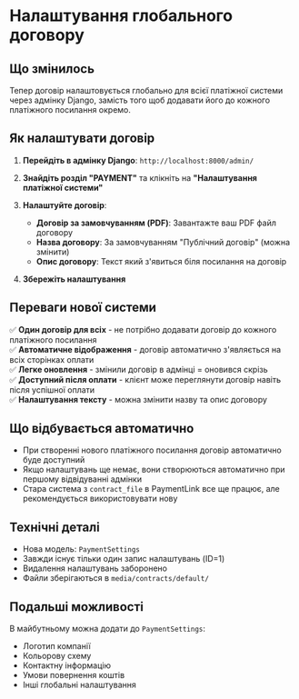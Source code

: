 # Налаштування глобального договору

## Що змінилось

Тепер договір налаштовується глобально для всієї платіжної системи через адмінку Django, замість того щоб додавати його до кожного платіжного посилання окремо.

## Як налаштувати договір

1. **Перейдіть в адмінку Django**: `http://localhost:8000/admin/`

2. **Знайдіть розділ "PAYMENT"** та клікніть на **"Налаштування платіжної системи"**

3. **Налаштуйте договір**:
   - **Договір за замовчуванням (PDF)**: Завантажте ваш PDF файл договору
   - **Назва договору**: За замовчуванням "Публічний договір" (можна змінити)
   - **Опис договору**: Текст який з'явиться біля посилання на договір

4. **Збережіть налаштування**

## Переваги нової системи

✅ **Один договір для всіх** - не потрібно додавати договір до кожного платіжного посилання  
✅ **Автоматичне відображення** - договір автоматично з'являється на всіх сторінках оплати  
✅ **Легке оновлення** - змінили договір в адмінці = оновився скрізь  
✅ **Доступний після оплати** - клієнт може переглянути договір навіть після успішної оплати  
✅ **Налаштування тексту** - можна змінити назву та опис договору  

## Що відбувається автоматично

- При створенні нового платіжного посилання договір автоматично буде доступний
- Якщо налаштувань ще немає, вони створюються автоматично при першому відвідуванні адмінки
- Стара система з `contract_file` в PaymentLink все ще працює, але рекомендується використовувати нову

## Технічні деталі

- Нова модель: `PaymentSettings`
- Завжди існує тільки один запис налаштувань (ID=1)
- Видалення налаштувань заборонено
- Файли зберігаються в `media/contracts/default/`

## Подальші можливості

В майбутньому можна додати до `PaymentSettings`:
- Логотип компанії
- Кольорову схему
- Контактну інформацію
- Умови повернення коштів
- Інші глобальні налаштування 